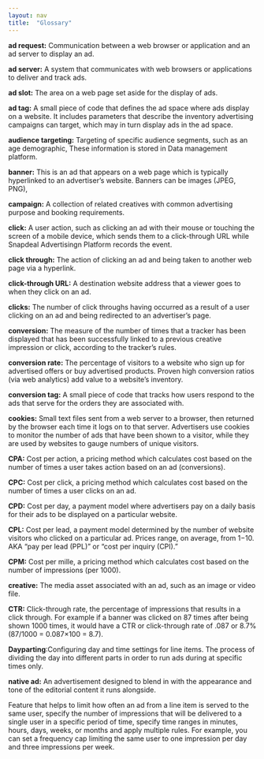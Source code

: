 ```yaml
---
layout: nav
title:  "Glossary"
---
```



<strong>ad request:</strong> Communication between a web browser or application and an ad server to display an ad.<br/>

<strong>ad server:</strong> A system that communicates with web browsers or applications to deliver and track ads.<br/>

<strong>ad slot:</strong> The area on a web page set aside for the display of ads.<br/>

<strong>ad tag:</strong> A small piece of code that defines the ad space where ads display on a website. It includes parameters that describe the inventory advertising campaigns can target, which may in turn display ads in the ad space.<br/>

<strong>audience targeting:</strong> Targeting of specific audience segments, such as an age demographic, These information is stored in Data management platform. <br/>

<strong>banner:</strong> This is an ad that appears on a web page which is typically hyperlinked to an advertiser’s website. Banners can be images (JPEG, PNG), <br/>

<strong>campaign:</strong> A collection of related creatives with common advertising purpose and booking requirements. <br/>

<strong>click:</strong> A user action, such as clicking an ad with their mouse or touching the screen of a mobile device, which sends them to a click-through URL while Snapdeal Advertisingn Platform records the event. <br/>

<strong>click through:</strong> The action of clicking an ad and being taken to another web page via a hyperlink.<br/>

<strong>click-through URL:</strong> A destination website address that a viewer goes to when they click on an ad.<br/>

<strong>clicks:</strong> The number of click throughs having occurred as a result of a user clicking on an ad and being redirected to an advertiser’s page.<br/>

<strong>conversion:</strong> The measure of the number of times that a tracker has been displayed that has been successfully linked to a previous creative impression or click, according to the tracker’s rules.<br/>

<strong>conversion rate:</strong> The percentage of visitors to a website who sign up for advertised offers or buy advertised products. Proven high conversion ratios (via web analytics) add value to a website’s inventory.<br/>

<strong>conversion tag:</strong> A small piece of code that tracks how users respond to the ads that serve for the orders they are associated with.<br/>

<strong>cookies:</strong> Small text files sent from a web server to a browser, then returned by the browser each time it logs on to that server. Advertisers use cookies to monitor the number of ads that have been shown to a visitor, while they are used by websites to gauge numbers of unique visitors.<br/>

<strong>CPA:</strong> Cost per action, a pricing method which calculates cost based on the number of times a user takes action based on an ad (conversions).<br/>

<strong>CPC:</strong> Cost per click, a pricing method which calculates cost based on the number of times a user clicks on an ad.<br/>

<strong>CPD:</strong> Cost per day, a payment model where advertisers pay on a daily basis for their ads to be displayed on a particular website.<br/>

<strong>CPL:</strong> Cost per lead, a payment model determined by the number of website visitors who clicked on a particular ad. Prices range, on average, from $1-$10. AKA “pay per lead (PPL)” or “cost per inquiry (CPI).”<br/>

<strong>CPM:</strong> Cost per mille, a pricing method which calculates cost based on the number of impressions (per 1000).<br/>

<strong>creative:</strong> The media asset associated with an ad, such as an image or video file.<br/>

<strong>CTR:</strong> Click-through rate, the percentage of impressions that results in a click through. For example if a banner was clicked on 87 times after being shown 1000 times, it would have a CTR or click-through rate of .087 or 8.7% (87/1000 = 0.087×100 = 8.7).<br/>

<strong>Dayparting</strong>:Configuring day and time settings for line items. The process of dividing the day into different parts in order to run ads during at specific times only.<br/>

<strong>native ad:</strong> An advertisement designed to blend in with the appearance and tone of the editorial content it runs alongside.<br/>

Feature that helps to limit how often an ad from a line item is served to the same user, specify the number of impressions that will be delivered to a single user in a specific period of time, specify time ranges in minutes, hours, days, weeks, or months and apply multiple rules. For example, you can set a frequency cap limiting the same user to one impression per day and three impressions per week.
